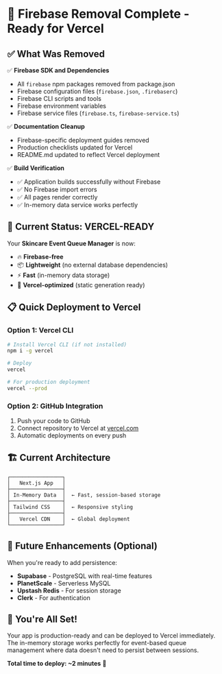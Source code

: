 # 🎉 Firebase Removal Complete - Ready for Vercel

## ✅ What Was Removed

✅ **Firebase SDK and Dependencies**
- All `firebase` npm packages removed from package.json
- Firebase configuration files (`firebase.json`, `.firebaserc`)
- Firebase CLI scripts and tools
- Firebase environment variables
- Firebase service files (`firebase.ts`, `firebase-service.ts`)

✅ **Documentation Cleanup**
- Firebase-specific deployment guides removed
- Production checklists updated for Vercel
- README.md updated to reflect Vercel deployment

✅ **Build Verification**
- ✅ Application builds successfully without Firebase
- ✅ No Firebase import errors
- ✅ All pages render correctly
- ✅ In-memory data service works perfectly

## 🚀 Current Status: VERCEL-READY

Your **Skincare Event Queue Manager** is now:
- 🔥 **Firebase-free**
- 📦 **Lightweight** (no external database dependencies)
- ⚡ **Fast** (in-memory data storage)
- 🚀 **Vercel-optimized** (static generation ready)

## 📋 Quick Deployment to Vercel

### Option 1: Vercel CLI
```bash
# Install Vercel CLI (if not installed)
npm i -g vercel

# Deploy
vercel

# For production deployment
vercel --prod
```

### Option 2: GitHub Integration
1. Push your code to GitHub
2. Connect repository to Vercel at [vercel.com](https://vercel.com)
3. Automatic deployments on every push

## 🏗️ Current Architecture

```
┌─────────────────┐
│   Next.js App   │
├─────────────────┤
│ In-Memory Data  │  ← Fast, session-based storage
├─────────────────┤
│ Tailwind CSS    │  ← Responsive styling
├─────────────────┤
│   Vercel CDN    │  ← Global deployment
└─────────────────┘
```

## 🔮 Future Enhancements (Optional)

When you're ready to add persistence:
- **Supabase** - PostgreSQL with real-time features
- **PlanetScale** - Serverless MySQL
- **Upstash Redis** - For session storage
- **Clerk** - For authentication

## 🎊 You're All Set!

Your app is production-ready and can be deployed to Vercel immediately. The in-memory storage works perfectly for event-based queue management where data doesn't need to persist between sessions.

**Total time to deploy: ~2 minutes** 🚀
